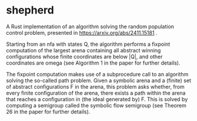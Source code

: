 # shepherd

A Rust implementation of an algorithm solving the random population control problem,
presented in https://arxiv.org/abs/2411.15181 .

Starting from an nfa with states Q, the algorithm performs a fixpoint computation of the largest
arena containing all abstract winning configurations whose finite coordinates are below |Q|,
and other coordinates are omega (see Algorithm 1 in the paper for further details).

The fixpoint computation makes use of a subprocedure call to an algorithm solving the so-called path problem.
Given a symbolic arena and a (finite) set of abstract configurations F in the arena,
this problem asks whether, from every finite configuration of the arena,
there exists a path within the arena that reaches a configuration in (the ideal generated by) F.
This is solved by computing a semigroup called the symbolic flow semigroup (see Theorem 26 in the paper for further details).
